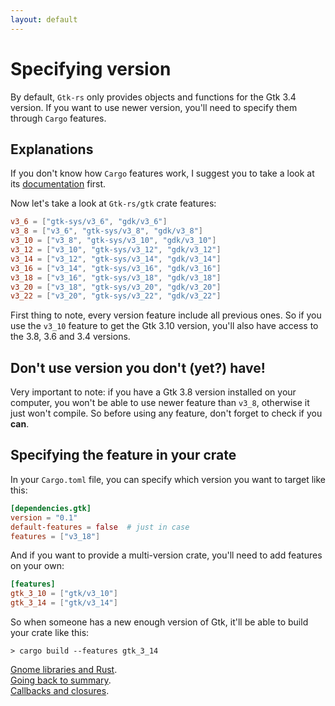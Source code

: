 ```yaml
---
layout: default
---
```


# Specifying version

By default, `Gtk-rs` only provides objects and functions for the Gtk 3.4 version. If you want to use newer version, you'll need to specify them through `Cargo` features.

## Explanations

If you don't know how `Cargo` features work, I suggest you to take a look at its [documentation](https://doc.crates.io/specifying-dependencies.html#choosing-features) first.

Now let's take a look at `Gtk-rs/gtk` crate features:

```toml
v3_6 = ["gtk-sys/v3_6", "gdk/v3_6"]
v3_8 = ["v3_6", "gtk-sys/v3_8", "gdk/v3_8"]
v3_10 = ["v3_8", "gtk-sys/v3_10", "gdk/v3_10"]
v3_12 = ["v3_10", "gtk-sys/v3_12", "gdk/v3_12"]
v3_14 = ["v3_12", "gtk-sys/v3_14", "gdk/v3_14"]
v3_16 = ["v3_14", "gtk-sys/v3_16", "gdk/v3_16"]
v3_18 = ["v3_16", "gtk-sys/v3_18", "gdk/v3_18"]
v3_20 = ["v3_18", "gtk-sys/v3_20", "gdk/v3_20"]
v3_22 = ["v3_20", "gtk-sys/v3_22", "gdk/v3_22"]
```

First thing to note, every version feature include all previous ones. So if you use the `v3_10` feature to get the Gtk 3.10 version, you'll also have access to the 3.8, 3.6 and 3.4 versions.

## Don't use version you don't (yet?) have!

Very important to note: if you have a Gtk 3.8 version installed on your computer, you won't be able to use newer feature than `v3_8`, otherwise it just won't compile. So before using any feature, don't forget to check if you **can**.

## Specifying the feature in your crate

In your `Cargo.toml` file, you can specify which version you want to target like this:

```toml
[dependencies.gtk]
version = "0.1"
default-features = false  # just in case
features = ["v3_18"]
```

And if you want to provide a multi-version crate, you'll need to add features on your own:

```toml
[features]
gtk_3_10 = ["gtk/v3_10"]
gtk_3_14 = ["gtk/v3_14"]
```

So when someone has a new enough version of Gtk, it'll be able to build your crate like this:

```
> cargo build --features gtk_3_14
```

<div class="footer">
<div><a href="gnome_and_rust">Gnome libraries and Rust</a>.</div>
<div><a href="/docs-src/tutorial">Going back to summary</a>.</div>
<div><a href="closures">Callbacks and closures</a>.</div>
</div>
